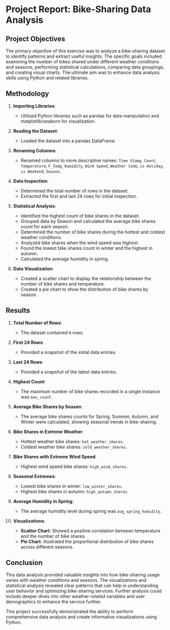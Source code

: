 # Project Report: Bike-Sharing Data Analysis

## Project Objectives

The primary objective of this exercise was to analyze a bike-sharing dataset to identify patterns and extract useful insights. The specific goals included examining the number of bikes shared under different weather conditions and seasons, performing statistical calculations, comparing data groupings, and creating visual charts. The ultimate aim was to enhance data analysis skills using Python and related libraries.

## Methodology

1. **Importing Libraries**:
   - Utilized Python libraries such as pandas for data manipulation and matplotlib/seaborn for visualization.

2. **Reading the Dataset**:
   - Loaded the dataset into a pandas DataFrame.

3. **Renaming Columns**:
   - Renamed columns to more descriptive names: `Time Stamp`, `Count`, `Temperature`, `F_Temp`, `Humidity`, `Wind Speed`, `Weather Code`, `is Holiday`, `is Weekend`, `Season`.

4. **Data Inspection**:
   - Determined the total number of rows in the dataset.
   - Extracted the first and last 24 rows for initial inspection.

5. **Statistical Analysis**:
   - Identified the highest count of bike shares in the dataset.
   - Grouped data by Season and calculated the average bike shares count for each season.
   - Determined the number of bike shares during the hottest and coldest weather conditions.
   - Analyzed bike shares when the wind speed was highest.
   - Found the lowest bike shares count in winter and the highest in autumn.
   - Calculated the average humidity in spring.

6. **Data Visualization**:
   - Created a scatter chart to display the relationship between the number of bike shares and temperature.
   - Created a pie chart to show the distribution of bike shares by season.

## Results

1. **Total Number of Rows**:
   - The dataset contained `N` rows.

2. **First 24 Rows**:
   - Provided a snapshot of the initial data entries.

3. **Last 24 Rows**:
   - Provided a snapshot of the latest data entries.

4. **Highest Count**:
   - The maximum number of bike shares recorded in a single instance was `max_count`.

5. **Average Bike Shares by Season**:
   - The average bike shares counts for Spring, Summer, Autumn, and Winter were calculated, showing seasonal trends in bike-sharing.

6. **Bike Shares in Extreme Weather**:
   - Hottest weather bike shares: `hot_weather_shares`.
   - Coldest weather bike shares: `cold_weather_shares`.

7. **Bike Shares with Extreme Wind Speed**:
   - Highest wind speed bike shares: `high_wind_shares`.

8. **Seasonal Extremes**:
   - Lowest bike shares in winter: `low_winter_shares`.
   - Highest bike shares in autumn: `high_autumn_shares`.

9. **Average Humidity in Spring**:
   - The average humidity level during spring was `avg_spring_humidity`.

10. **Visualizations**:
    - **Scatter Chart**: Showed a positive correlation between temperature and the number of bike shares.
    - **Pie Chart**: Illustrated the proportional distribution of bike shares across different seasons.

## Conclusion

This data analysis provided valuable insights into how bike-sharing usage varies with weather conditions and seasons. The visualizations and statistical analysis revealed clear patterns that can help in understanding user behavior and optimizing bike-sharing services. Further analysis could include deeper dives into other weather-related variables and user demographics to enhance the service further.

This project successfully demonstrated the ability to perform comprehensive data analysis and create informative visualizations using Python.

